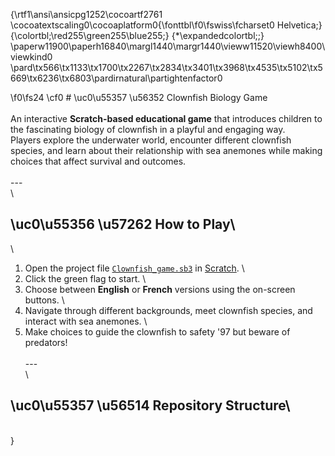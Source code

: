 {\rtf1\ansi\ansicpg1252\cocoartf2761
\cocoatextscaling0\cocoaplatform0{\fonttbl\f0\fswiss\fcharset0 Helvetica;}
{\colortbl;\red255\green255\blue255;}
{\*\expandedcolortbl;;}
\paperw11900\paperh16840\margl1440\margr1440\vieww11520\viewh8400\viewkind0
\pard\tx566\tx1133\tx1700\tx2267\tx2834\tx3401\tx3968\tx4535\tx5102\tx5669\tx6236\tx6803\pardirnatural\partightenfactor0

\f0\fs24 \cf0 # \uc0\u55357 \u56352  Clownfish Biology Game\
\
An interactive **Scratch-based educational game** that introduces children to the fascinating biology of clownfish in a playful and engaging way.  \
Players explore the underwater world, encounter different clownfish species, and learn about their relationship with sea anemones while making choices that affect survival and outcomes.  \
\
---\
\
## \uc0\u55356 \u57262  How to Play\
\
1. Open the project file [`Clownfish_game.sb3`](./Clownfish_game.sb3) in [Scratch](https://scratch.mit.edu/projects/editor/).  \
2. Click the green flag to start.  \
3. Choose between **English** or **French** versions using the on-screen buttons.  \
4. Navigate through different backgrounds, meet clownfish species, and interact with sea anemones.  \
5. Make choices to guide the clownfish to safety \'97 but beware of predators!\
\
---\
\
## \uc0\u55357 \u56514  Repository Structure\
\
}